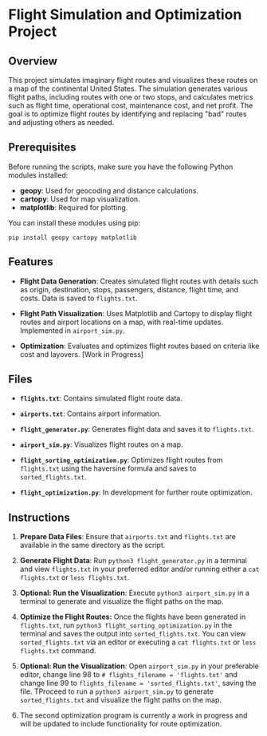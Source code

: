 # Flight Simulation and Optimization Project

## Overview

This project simulates imaginary flight routes and visualizes these routes on a map of the continental United States. The simulation generates various flight paths, including routes with one or two stops, and calculates metrics such as flight time, operational cost, maintenance cost, and net profit. The goal is to optimize flight routes by identifying and replacing "bad" routes and adjusting others as needed.

## Prerequisites

Before running the scripts, make sure you have the following Python modules installed:

- **geopy**: Used for geocoding and distance calculations.
- **cartopy**: Used for map visualization.
- **matplotlib**: Required for plotting.

You can install these modules using pip:

```pip install geopy cartopy matplotlib```

## Features

- **Flight Data Generation**: Creates simulated flight routes with details such as origin, destination, stops, passengers, distance, flight time, and costs. Data is saved to `flights.txt`.

- **Flight Path Visualization**: Uses Matplotlib and Cartopy to display flight routes and airport locations on a map, with real-time updates. Implemented in `airport_sim.py`.

- **Optimization**: Evaluates and optimizes flight routes based on criteria like cost and layovers. [Work in Progress]

## Files

- **`flights.txt`**: Contains simulated flight route data.

- **`airports.txt`**: Contains airport information.

- **`flight_generator.py`**: Generates flight data and saves it to `flights.txt`.

- **`airport_sim.py`**: Visualizes flight routes on a map.

- **`flight_sorting_optimization.py`**: Optimizes flight routes from `flights.txt` using the haversine formula and saves to `sorted_flights.txt`.

- **`flight_optimization.py`**: In development for further route optimization.

## Instructions

1. **Prepare Data Files**: Ensure that `airports.txt` and `flights.txt` are available in the same directory as the script.

2. **Generate Flight Data**: Run ```python3 flight_generator.py``` in a terminal and view `flights.txt` in your preferred editor and/or running either a ```cat flights.txt``` or ```less flights.txt```.

3. **Optional: Run the Visualization**: Execute ```python3 airport_sim.py``` in a terminal to generate and visualize the flight paths on the map.

4. **Optimize the Flight Routes:** Once the flights have been generated in `flights.txt`, run `python3 flight_sorting_optimization.py` in the terminal and saves the output into `sorted_flights.txt`. You can view `sorted_flights.txt` via an editor or executing  a ```cat flights.txt``` or ```less flights.txt``` command.

5. **Optional: Run the Visualization**: Open `airport_sim.py` in your preferable editor, change line 98 to ```# flights_filename = 'flights.txt'``` and change line 99 to ```flights_filename = 'sorted_flights.txt'```, saving the file. TProceed to run a ```python3 airport_sim.py``` to generate `sorted_flights.txt` and visualize the flight paths on the map.

6. The second optimization program is currently a work in progress and will be updated to include functionality for route optimization.